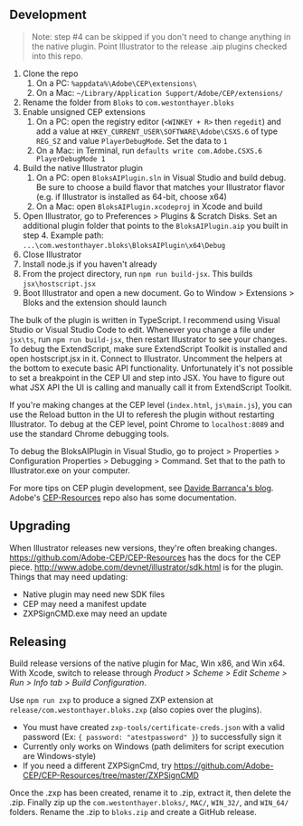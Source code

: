 ## Development

> Note: step #4 can be skipped if you don't need to change anything in the native plugin. Point Illustrator to the release .aip plugins checked into this repo.

1. Clone the repo
    1. On a PC: `%appdata%\Adobe\CEP\extensions\`
    2. On a Mac: `~/Library/Application Support/Adobe/CEP/extensions/`
2. Rename the folder from `Bloks` to `com.westonthayer.bloks`
3. Enable unsigned CEP extensions
    1. On a PC: open the registry editor (`<WINKEY + R>` then `regedit`) and add a value at `HKEY_CURRENT_USER\SOFTWARE\Adobe\CSXS.6` of type `REG_SZ` and value `PlayerDebugMode`. Set the data to `1`
    2. On a Mac: in Terminal, run `defaults write com.Adobe.CSXS.6 PlayerDebugMode 1`
4. Build the native Illustrator plugin
    1. On a PC: open `BloksAIPlugin.sln` in Visual Studio and build debug. Be sure to choose a build flavor that matches your Illustrator flavor (e.g. if Illustrator is installed as 64-bit, choose x64)
    2. On a Mac: open `BloksAIPlugin.xcodeproj` in Xcode and build
5. Open Illustrator, go to Preferences > Plugins & Scratch Disks. Set an additional plugin folder that points to the `BloksAIPlugin.aip` you built in step 4. Example path: `...\com.westonthayer.bloks\BloksAIPlugin\x64\Debug`
6. Close Illustrator
7. Install node.js if you haven't already
8. From the project directory, run `npm run build-jsx`. This builds `jsx\hostscript.jsx`
9. Boot Illustrator and open a new document. Go to Window > Extensions > Bloks and the extension should launch

The bulk of the plugin is written in TypeScript. I recommend using Visual Studio or Visual Studio Code to edit. Whenever you change a file under `jsx\ts`, run `npm run build-jsx`, then restart Illustrator to see your changes. To debug the ExtendScript, make sure ExtendScript Toolkit is installed and open hostscript.jsx in it. Connect to Illustrator. Uncomment the helpers at the bottom to execute basic API functionality. Unfortunately it's not possible to set a breakpoint in the CEP UI and step into JSX. You have to figure out what JSX API the UI is calling and manually call it from ExtendScript Toolkit.

If you're making changes at the CEP level (`index.html`, `js\main.js`), you can use the Reload button in the UI to referesh the plugin without restarting Illustrator. To debug at the CEP level, point Chrome to `localhost:8089` and use the standard Chrome debugging tools.

To debug the BloksAIPlugin in Visual Studio, go to project > Properties > Configuration Properties > Debugging > Command. Set that to the path to Illustrator.exe on your computer.

For more tips on CEP plugin development, see [Davide Barranca's blog](http://www.davidebarranca.com/). Adobe's [CEP-Resources](https://github.com/Adobe-CEP/CEP-Resources) repo also has some documentation.

## Upgrading

When Illustrator releases new versions, they're often breaking changes. https://github.com/Adobe-CEP/CEP-Resources has the docs for the CEP piece. http://www.adobe.com/devnet/illustrator/sdk.html is for the plugin. Things that may need updating:

* Native plugin may need new SDK files
* CEP may need a manifest update
* ZXPSignCMD.exe may need an update

## Releasing

Build release versions of the native plugin for Mac, Win x86, and Win x64. With Xcode, switch to release through *Product > Scheme > Edit Scheme > Run > Info tab > Build Configuration*.

Use `npm run zxp` to produce a signed ZXP extension at `release/com.westonthayer.bloks.zxp` (also copies over the plugins).

* You must have created `zxp-tools/certificate-creds.json` with a valid password (Ex: `{ password: "atestpassword" }`) to successfully sign it
* Currently only works on Windows (path delimiters for script execution are Windows-style)
* If you need a different ZXPSignCmd, try https://github.com/Adobe-CEP/CEP-Resources/tree/master/ZXPSignCMD

Once the .zxp has been created, rename it to .zip, extract it, then delete the .zip. Finally zip up the `com.westonthayer.bloks/`, `MAC/`, `WIN_32/`, and `WIN_64/` folders. Rename the .zip to `bloks.zip` and create a GitHub release.